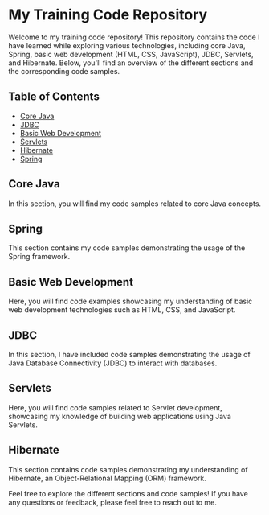 # My Training Code Repository

Welcome to my training code repository! This repository contains the code I have learned while exploring various technologies, including core Java, Spring, basic web development (HTML, CSS, JavaScript), JDBC, Servlets, and Hibernate. Below, you'll find an overview of the different sections and the corresponding code samples.

## Table of Contents

- [Core Java](#core-java)
- [JDBC](#jdbc)
- [Basic Web Development](#basic-web-development)
- [Servlets](#servlets)
- [Hibernate](#hibernate)
- [Spring](#spring)

## Core Java

In this section, you will find my code samples related to core Java concepts.

## Spring

This section contains my code samples demonstrating the usage of the Spring framework.

## Basic Web Development

Here, you will find code examples showcasing my understanding of basic web development technologies such as HTML, CSS, and JavaScript.

## JDBC

In this section, I have included code samples demonstrating the usage of Java Database Connectivity (JDBC) to interact with databases.

## Servlets

Here, you will find code samples related to Servlet development, showcasing my knowledge of building web applications using Java Servlets.

## Hibernate

This section contains code samples demonstrating my understanding of Hibernate, an Object-Relational Mapping (ORM) framework.

Feel free to explore the different sections and code samples! If you have any questions or feedback, please feel free to reach out to me.

